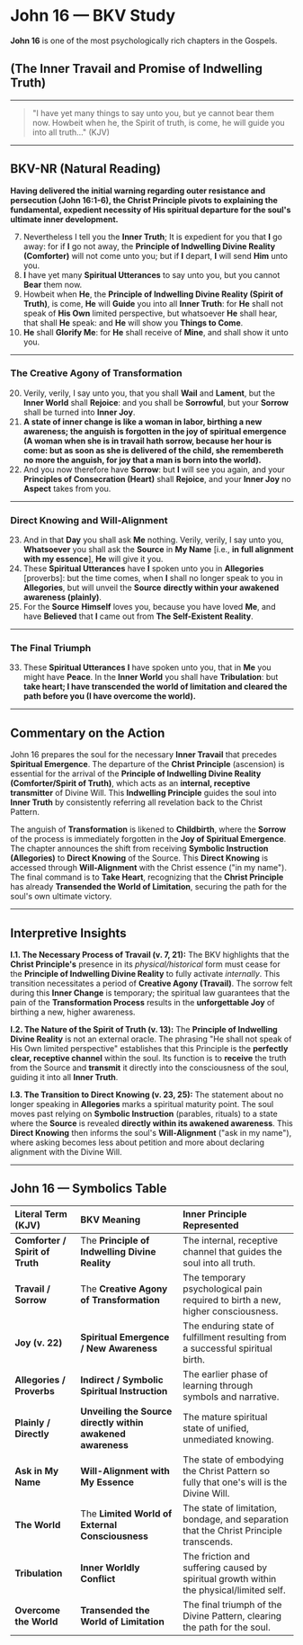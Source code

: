 
# John 16 — BKV Study

**John 16** is one of the most psychologically rich chapters in the Gospels.

## (The Inner Travail and Promise of Indwelling Truth)

---

> "I have yet many things to say unto you, but ye cannot bear them now. Howbeit when he, the Spirit of truth, is come, he will guide you into all truth..." (KJV)

---

## BKV-NR (Natural Reading)

**Having delivered the initial warning regarding outer resistance and persecution (John 16:1-6), the Christ Principle pivots to explaining the fundamental, expedient necessity of His spiritual departure for the soul's ultimate inner development.**

7. Nevertheless I tell you the **Inner Truth**; It is expedient for you that **I** go away: for if **I** go not away, the **Principle of Indwelling Divine Reality (Comforter)** will not come unto you; but if **I** depart, **I** will send **Him** unto you.
12. **I** have yet many **Spiritual Utterances** to say unto you, but you cannot **Bear** them now.
13. Howbeit when **He**, the **Principle of Indwelling Divine Reality (Spirit of Truth)**, is come, **He** will **Guide** you into all **Inner Truth**: for **He** shall not speak of **His Own** limited perspective, but whatsoever **He** shall hear, that shall **He** speak: and **He** will show you **Things to Come**.
14. **He** shall **Glorify Me**: for **He** shall receive of **Mine**, and shall show it unto you.

---

### The Creative Agony of Transformation

20. Verily, verily, I say unto you, that you shall **Wail** and **Lament**, but the **Inner World** shall **Rejoice**: and you shall be **Sorrowful**, but your **Sorrow** shall be turned into **Inner Joy**.
21. **A state of inner change is like a woman in labor, birthing a new awareness; the anguish is forgotten in the joy of spiritual emergence (A woman when she is in travail hath sorrow, because her hour is come: but as soon as she is delivered of the child, she remembereth no more the anguish, for joy that a man is born into the world).**
22. And you now therefore have **Sorrow**: but **I** will see you again, and your **Principles of Consecration (Heart)** shall **Rejoice**, and your **Inner Joy** no **Aspect** takes from you.

---

### Direct Knowing and Will-Alignment

23. And in that **Day** you shall ask **Me** nothing. Verily, verily, I say unto you, **Whatsoever** you shall ask the **Source** in **My Name** [i.e., **in full alignment with my essence**], **He** will give it you.
25. These **Spiritual Utterances** have **I** spoken unto you in **Allegories** [proverbs]: but the time comes, when **I** shall no longer speak to you in **Allegories**, but will unveil the **Source** **directly within your awakened awareness (plainly)**.
27. For the **Source** **Himself** loves you, because you have loved **Me**, and have **Believed** that **I** came out from **The Self-Existent Reality**.

---

### The Final Triumph

33. These **Spiritual Utterances** **I** have spoken unto you, that in **Me** you might have **Peace**. In the **Inner World** you shall have **Tribulation**: but **take heart; I have transcended the world of limitation and cleared the path before you (I have overcome the world).**

---

## Commentary on the Action

John 16 prepares the soul for the necessary **Inner Travail** that precedes **Spiritual Emergence**. The departure of the **Christ Principle** (ascension) is essential for the arrival of the **Principle of Indwelling Divine Reality (Comforter/Spirit of Truth)**, which acts as an **internal, receptive transmitter** of Divine Will. This **Indwelling Principle** guides the soul into **Inner Truth** by consistently referring all revelation back to the Christ Pattern.

The anguish of **Transformation** is likened to **Childbirth**, where the **Sorrow** of the process is immediately forgotten in the **Joy of Spiritual Emergence**. The chapter announces the shift from receiving **Symbolic Instruction (Allegories)** to **Direct Knowing** of the Source. This **Direct Knowing** is accessed through **Will-Alignment** with the Christ essence ("in my name"). The final command is to **Take Heart**, recognizing that the **Christ Principle** has already **Transended the World of Limitation**, securing the path for the soul's own ultimate victory.

---

## Interpretive Insights

**I.1. The Necessary Process of Travail (v. 7, 21):** The BKV highlights that the **Christ Principle's** presence in its *physical/historical* form must cease for the **Principle of Indwelling Divine Reality** to fully activate *internally*. This transition necessitates a period of **Creative Agony (Travail)**. The sorrow felt during this **Inner Change** is temporary; the spiritual law guarantees that the pain of the **Transformation Process** results in the **unforgettable Joy** of birthing a new, higher awareness.

**I.2. The Nature of the Spirit of Truth (v. 13):** The **Principle of Indwelling Divine Reality** is not an external oracle. The phrasing "He shall not speak of His Own limited perspective" establishes that this Principle is the **perfectly clear, receptive channel** within the soul. Its function is to **receive** the truth from the Source and **transmit** it directly into the consciousness of the soul, guiding it into all **Inner Truth**.

**I.3. The Transition to Direct Knowing (v. 23, 25):** The statement about no longer speaking in **Allegories** marks a spiritual maturity point. The soul moves past relying on **Symbolic Instruction** (parables, rituals) to a state where the **Source** is revealed **directly within its awakened awareness**. This **Direct Knowing** then informs the soul's **Will-Alignment** ("ask in my name"), where asking becomes less about petition and more about declaring alignment with the Divine Will.

---

## John 16 — Symbolics Table

| Literal Term (KJV) | BKV Meaning | Inner Principle Represented |
| :--- | :--- | :--- |
| **Comforter / Spirit of Truth** | The **Principle of Indwelling Divine Reality** | The internal, receptive channel that guides the soul into all truth. |
| **Travail / Sorrow** | The **Creative Agony of Transformation** | The temporary psychological pain required to birth a new, higher consciousness. |
| **Joy (v. 22)** | **Spiritual Emergence / New Awareness** | The enduring state of fulfillment resulting from a successful spiritual birth. |
| **Allegories / Proverbs** | **Indirect / Symbolic Spiritual Instruction** | The earlier phase of learning through symbols and narrative. |
| **Plainly / Directly** | **Unveiling the Source directly within awakened awareness** | The mature spiritual state of unified, unmediated knowing. |
| **Ask in My Name** | **Will-Alignment with My Essence** | The state of embodying the Christ Pattern so fully that one's will is the Divine Will. |
| **The World** | The **Limited World of External Consciousness** | The state of limitation, bondage, and separation that the Christ Principle transcends. |
| **Tribulation** | **Inner Worldly Conflict** | The friction and suffering caused by spiritual growth within the physical/limited self. |
| **Overcome the World** | **Transended the World of Limitation** | The final triumph of the Divine Pattern, clearing the path for the soul. |



